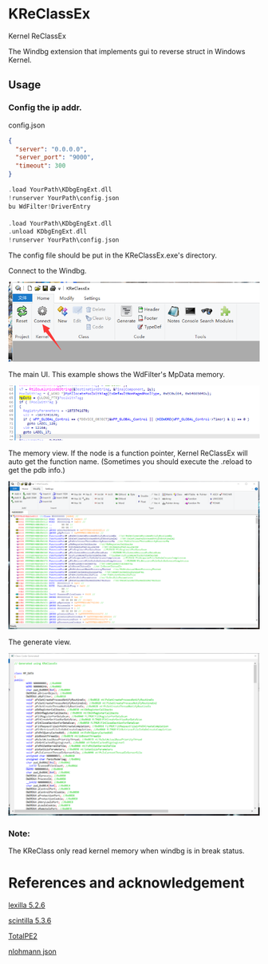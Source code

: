 # KReClassEx

Kernel ReClassEx

The Windbg extension that implements gui to reverse struct in Windows Kernel.

## Usage

### Config the ip addr.

config.json

```json
{
  "server": "0.0.0.0",
  "server_port": "9000",
  "timeout": 300
}
```


```c
.load YourPath\KDbgEngExt.dll
!runserver YourPath\config.json
bu WdFilter!DriverEntry

.load YourPath\KDbgEngExt.dll
.unload KDbgEngExt.dll
!runserver YourPath\config.json
```

The config file should be put in the KReClassEx.exe's directory.

Connect to the Windbg.

![Connect](Connect.png)

The main UI. This example shows the WdFilter's MpData memory.

![Main](ida.png)

The memory view. If the node is a function pointer, Kernel ReClassEx will auto get the function name. (Sometimes you should execute the .reload to get the pdb info.)


![Main](Main.png)

The generate view.

![Generated](Generated.png)

### Note: 

The KReClass only read kernel memory when windbg is in break status.

# References and acknowledgement

[lexilla 5.2.6](https://github.com/ScintillaOrg/lexilla)

[scintilla 5.3.6](https://www.scintilla.org/)

[TotalPE2](https://github.com/zodiacon/TotalPE2)

[nlohmann json](https://github.com/nlohmann/json)
